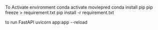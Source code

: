 To Activate environment 
conda activate moviepred
conda install pip
pip freeze > requirement.txt
pip install -r requirement.txt

to run FastAPI 
uvicorn app:app --reload
